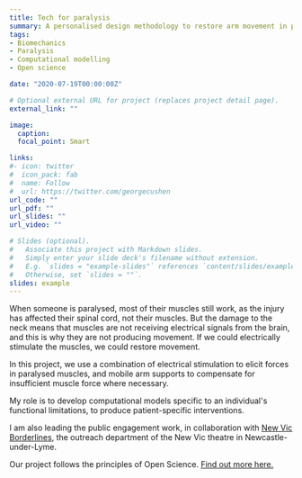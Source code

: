 ```yaml
---
title: Tech for paralysis
summary: A personalised design methodology to restore arm movement in people with high-level spinal cord injury
tags:
- Biomechanics
- Paralysis
- Computational modelling
- Open science

date: "2020-07-19T00:00:00Z"

# Optional external URL for project (replaces project detail page).
external_link: ""

image:
  caption:
  focal_point: Smart

links:
#- icon: twitter
#  icon_pack: fab
#  name: Follow
#  url: https://twitter.com/georgecushen
url_code: ""
url_pdf: ""
url_slides: ""
url_video: ""

# Slides (optional).
#   Associate this project with Markdown slides.
#   Simply enter your slide deck's filename without extension.
#   E.g. `slides = "example-slides"` references `content/slides/example-slides.md`.
#   Otherwise, set `slides = ""`.
slides: example
---
```


When someone is paralysed, most of their muscles still work, as the injury has affected their spinal cord, not their muscles. But the damage to the neck means that muscles are not receiving electrical signals from the brain, and this is why they are not producing movement. If we could electrically stimulate the muscles, we could restore movement.

In this project, we use a combination of electrical stimulation to elicit forces in paralysed muscles, and mobile arm supports to compensate for insufficient muscle force where necessary.

My role is to develop computational models specific to an individual's functional limitations, to produce patient-specific interventions.

I am also leading the public engagement work, in collaboration with [New Vic Borderlines](https://www.newvictheatre.org.uk/education-and-community/borderlines/), the outreach department of the New Vic theatre in Newcastle-under-Lyme.

Our project follows the principles of Open Science. [Find out more here.](https://github.com/dblana/TechForParalysis/blob/master/README.md)
